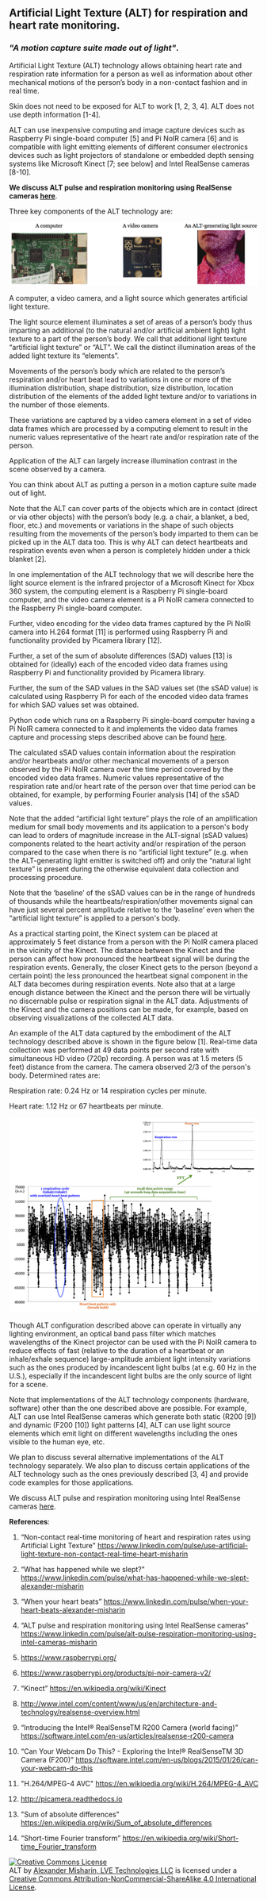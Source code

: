 ## Artificial Light Texture (ALT) for respiration and heart rate monitoring.
### *"A motion capture suite made out of light"*.

Artificial Light Texture (ALT) technology allows obtaining heart rate and respiration rate information for a person as well as information about other mechanical motions of the person’s body in a non-contact fashion and in real time.

Skin does not need to be exposed for ALT to work [1, 2, 3, 4]. ALT does not use depth information [1-4].

ALT can use inexpensive computing and image capture devices such as Raspberry Pi single-board computer [5] and Pi NoIR camera [6] and is compatible with light emitting elements of different consumer electronics devices such as light projectors of standalone or embedded depth sensing systems like Microsoft Kinect [7; see below] and Intel RealSense cameras [8-10].

**We discuss ALT pulse and respiration monitoring using RealSense cameras [here](/code/RealSense/README-RealSense.md)**.

Three key components of the ALT technology are:

![An ALT system](/figures/An-ALT-system.jpg)

A computer, a video camera, and a light source which generates artificial light texture.

The light source element illuminates a set of areas of a person’s body thus imparting an additional (to the natural and/or artificial ambient light) light texture to a part of the person’s body. We call that additional light texture “artificial light texture” or “ALT”. We call the distinct illumination areas of the added light texture its “elements”.

Movements of the person’s body which are related to the person’s respiration and/or heart beat lead to variations in one or more of the illumination distribution, shape distribution, size distribution, location distribution of the elements of the added light texture and/or to variations in the number of those elements.

These variations are captured by a video camera element in a set of video data frames which are processed by a computing element to result in the numeric values representative of the heart rate and/or respiration rate of the person.

Application of the ALT can largely increase illumination contrast in the scene observed by a camera.

You can think about ALT as putting a person in a motion capture suite made out of light.

Note that the ALT can cover parts of the objects which are in contact (direct or via other objects) with the person’s body (e.g. a chair, a blanket, a bed, floor, etc.) and movements or variations in the shape of such objects resulting from the movements of the person’s body imparted to them can be picked up in the ALT data too. This is why ALT can detect heartbeats and respiration events even when a person is completely hidden under a thick blanket [2].

In one implementation of the ALT technology that we will describe here the light source element is the infrared projector of a Microsoft Kinect for Xbox 360 system, the computing element is a Raspberry Pi single-board computer, and the video camera element is a Pi NoIR camera connected to the Raspberry Pi single-board computer.

Further, video encoding for the video data frames captured by the Pi NoIR camera into H.264 format [11] is performed using Raspberry Pi and functionality provided by Picamera library [12].

Further, a set of the sum of absolute differences (SAD) values [13] is obtained for (ideally) each of the encoded video data frames using Raspberry Pi and functionality provided by Picamera library.

Further, the sum of the SAD values in the SAD values set (the sSAD value) is calculated using Raspberry Pi for each of the encoded video data frames for which SAD values set was obtained.

Python code which runs on a Raspberry Pi single-board computer having a Pi NoIR camera connected to it and implements the video data frames capture and processing steps described above can be found [here](/code/simple-ALT-raw.py).

The calculated sSAD values contain information about the respiration and/or heartbeats and/or other mechanical movements of a person observed by the Pi NoIR camera over the time period covered by the encoded video data frames. Numeric values representative of the respiration rate and/or heart rate of the person over that time period can be obtained, for example, by performing Fourier analysis [14] of the sSAD values.

Note that the added “artificial light texture” plays the role of an amplification medium for small body movements and its application to a person's body can lead to orders of magnitude increase in the ALT-signal (sSAD values) components related to the heart activity and/or respiration of the person compared to the case when there is no “artificial light texture” (e.g. when the ALT-generating light emitter is switched off) and only the “natural light texture” is present during the otherwise equivalent data collection and processing procedure.

Note that the ‘baseline’ of the sSAD values can be in the range of hundreds of thousands while the heartbeats/respiration/other movements signal can have just several percent amplitude relative to the ‘baseline’ even when the “artificial light texture” is applied to a person's body.

As a practical starting point, the Kinect system can be placed at approximately 5 feet distance from a person with the Pi NoIR camera placed in the vicinity of the Kinect. The distance between the Kinect and the person can affect how pronounced the heartbeat signal will be during the respiration events. Generally, the closer Kinect gets to the person (beyond a certain point) the less pronounced the heartbeat signal component in the ALT data becomes during respiration events. Note also that at a large enough distance between the Kinect and the person there will be virtually no discernable pulse or respiration signal in the ALT data. Adjustments of the Kinect and the camera positions can be made, for example, based on observing visualizations of the collected ALT data.

An example of the ALT data captured by the embodiment of the ALT technology described above is shown in the figure below [1]. Real-time data collection was performed at 49 data points per second rate with simultaneous HD video (720p) recording. A person was at 1.5 meters (5 feet) distance from the camera. The camera observed 2/3 of the person's body. Determined rates are:

Respiration rate: 0.24 Hz or 14 respiration cycles per minute.

Heart rate: 1.12 Hz or 67 heartbeats per minute.

![ALT data example](/figures/ALT-data-example.jpg)

Though ALT configuration described above can operate in virtually any lighting environment, an optical band pass filter which matches wavelengths of the Kinect projector can be used with the Pi NoIR camera to reduce effects of fast (relative to the duration of a heartbeat or an inhale/exhale sequence) large-amplitude ambient light intensity variations such as the ones produced by incandescent light bulbs (at e.g. 60 Hz in the U.S.), especially if the incandescent light bulbs are the only source of light for a scene.

Note that implementations of the ALT technology components (hardware, software) other than the one described above are possible. For example, ALT can use Intel RealSense cameras which generate both static (R200 [9]) and dynamic (F200 [10]) light patterns [4], ALT can use light source elements which emit light on different wavelengths including the ones visible to the human eye, etc. 

We plan to discuss several alternative implementations of the ALT technology separately. We also plan to discuss certain applications of the ALT technology such as the ones previously described [3, 4] and provide code examples for those applications.

We discuss ALT pulse and respiration monitoring using Intel RealSense cameras [here](/code/RealSense/README-RealSense.md).

**References**:

1. “Non-contact real-time monitoring of heart and respiration rates using Artificial Light Texture" https://www.linkedin.com/pulse/use-artificial-light-texture-non-contact-real-time-heart-misharin

2. “What has happened while we slept?" https://www.linkedin.com/pulse/what-has-happened-while-we-slept-alexander-misharin

3. “When your heart beats” https://www.linkedin.com/pulse/when-your-heart-beats-alexander-misharin

4. “ALT pulse and respiration monitoring using Intel RealSense cameras" https://www.linkedin.com/pulse/alt-pulse-respiration-monitoring-using-intel-cameras-misharin

5. https://www.raspberrypi.org/

6. https://www.raspberrypi.org/products/pi-noir-camera-v2/

7. “Kinect” https://en.wikipedia.org/wiki/Kinect

8. http://www.intel.com/content/www/us/en/architecture-and-technology/realsense-overview.html

9. “Introducing the Intel® RealSenseTM R200 Camera (world facing)” https://software.intel.com/en-us/articles/realsense-r200-camera

10. “Can Your Webcam Do This? - Exploring the Intel® RealSenseTM 3D Camera (F200)” https://software.intel.com/en-us/blogs/2015/01/26/can-your-webcam-do-this

11. "H.264/MPEG-4 AVC" https://en.wikipedia.org/wiki/H.264/MPEG-4_AVC

12. http://picamera.readthedocs.io

13. "Sum of absolute differences" https://en.wikipedia.org/wiki/Sum_of_absolute_differences

14. “Short-time Fourier transform” https://en.wikipedia.org/wiki/Short-time_Fourier_transform


<a rel="license" href="http://creativecommons.org/licenses/by-nc-sa/4.0/"><img alt="Creative Commons License" style="border-width:0" src="https://i.creativecommons.org/l/by-nc-sa/4.0/88x31.png" /></a><br /><span xmlns:dct="http://purl.org/dc/terms/" property="dct:title">ALT</span> by <a xmlns:cc="http://creativecommons.org/ns#" href="https://www.linkedin.com/in/alexmisharin" property="cc:attributionName" rel="cc:attributionURL">Alexander Misharin, LVE Technologies LLC</a> is licensed under a <a rel="license" href="http://creativecommons.org/licenses/by-nc-sa/4.0/">Creative Commons Attribution-NonCommercial-ShareAlike 4.0 International License</a>.
